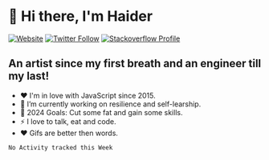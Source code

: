 # 👋 Hi there, I'm Haider

[![Website](https://img.shields.io/website?label=https%3A%2F%2Fhdrjs.de&logo=gatsby&style=for-the-badge&up_message=UP&url=https%3A%2F%2Fhdrjs.de)](https://hdrjs.de)
[![Twitter Follow](https://img.shields.io/twitter/follow/hdr_js?color=dark-green&logo=twitter&style=for-the-badge)](https://twitter.com/intent/follow?original_referer=https%3A%2F%2Fgithub.com%2Fhdr_js&screen_name=hdr_js)
[![Stackoverflow Profile](https://img.shields.io/stackexchange/stackoverflow/r/8404234?color=ef8236&logo=stackoverflow&style=for-the-badge)](https://stackoverflow.com/users/8404234/haider-ali-anjum)


## An artist since my first breath and an engineer till my last!

- ❤️  I'm in love with JavaScript since 2015.
- 🌱  I’m currently working on resilience and self-learship.
- 🥅  2024 Goals: Cut some fat and gain some skills.
- ⚡  I love to talk, eat and code.
- ❤️  Gifs are better then words.

<!--START_SECTION:waka-->
```text
No Activity tracked this Week
```
<!--END_SECTION:waka-->


<!-- <img src="https://wakatime.com/share/@90bef79e-dde5-42c1-b107-89b54760cdfe/e6b11347-4f28-4d01-95cd-39752ee35ca9.svg" width="640px" /> -->
